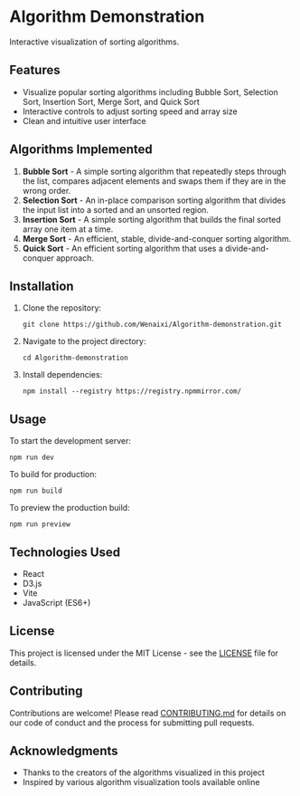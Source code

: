 # Algorithm Demonstration

Interactive visualization of sorting algorithms.

## Features

- Visualize popular sorting algorithms including Bubble Sort, Selection Sort, Insertion Sort, Merge Sort, and Quick Sort
- Interactive controls to adjust sorting speed and array size
- Clean and intuitive user interface

## Algorithms Implemented

1. **Bubble Sort** - A simple sorting algorithm that repeatedly steps through the list, compares adjacent elements and swaps them if they are in the wrong order.
2. **Selection Sort** - An in-place comparison sorting algorithm that divides the input list into a sorted and an unsorted region.
3. **Insertion Sort** - A simple sorting algorithm that builds the final sorted array one item at a time.
4. **Merge Sort** - An efficient, stable, divide-and-conquer sorting algorithm.
5. **Quick Sort** - An efficient sorting algorithm that uses a divide-and-conquer approach.

## Installation

1. Clone the repository:
   ```
   git clone https://github.com/Wenaixi/Algorithm-demonstration.git
   ```

2. Navigate to the project directory:
   ```
   cd Algorithm-demonstration
   ```

3. Install dependencies:
   ```
   npm install --registry https://registry.npmmirror.com/
   ```

## Usage

To start the development server:
```
npm run dev
```

To build for production:
```
npm run build
```

To preview the production build:
```
npm run preview
```

## Technologies Used

- React
- D3.js
- Vite
- JavaScript (ES6+)

## License

This project is licensed under the MIT License - see the [LICENSE](LICENSE) file for details.

## Contributing

Contributions are welcome! Please read [CONTRIBUTING.md](CONTRIBUTING.md) for details on our code of conduct and the process for submitting pull requests.

## Acknowledgments

- Thanks to the creators of the algorithms visualized in this project
- Inspired by various algorithm visualization tools available online
